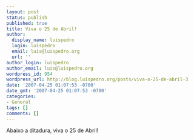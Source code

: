 ```yaml
---
layout: post
status: publish
published: true
title: Viva o 25 de Abril!
author:
  display_name: luispedro
  login: luispedro
  email: luis@luispedro.org
  url: ''
author_login: luispedro
author_email: luis@luispedro.org
wordpress_id: 954
wordpress_url: http://blog.luispedro.org/posts/viva-o-25-de-abril-3
date: '2007-04-25 01:07:53 -0700'
date_gmt: '2007-04-25 01:07:53 -0700'
categories:
- General
tags: []
comments: []
---
```

<p>Abaixo a ditadura, viva o 25 de Abril!</p>
